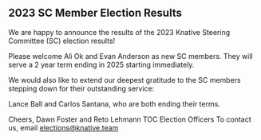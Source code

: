 ## 2023 SC Member Election Results

We are happy to announce the results of the 2023 Knative Steering Committee (SC) election results!

Please welcome Ali Ok and Evan Anderson as new SC members. They will serve a 2 year term ending in 2025 starting immediately.

We would also like to extend our deepest gratitude to the SC members stepping down for their outstanding service:

Lance Ball and Carlos Santana, who are both ending their terms.

Cheers,
Dawn Foster and Reto Lehmann
TOC Election Officers
To contact us, email elections@knative.team
